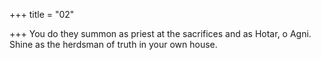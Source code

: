 +++
title = "02"

+++
You do they summon as priest at the sacrifices and as Hotar, o Agni. Shine as the herdsman of truth in your own house.